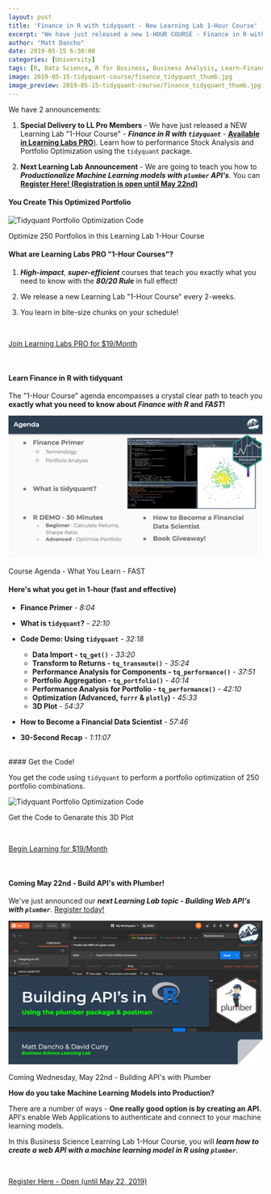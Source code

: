 ```yaml
---
layout: post
title: 'Finance in R with tidyquant - New Learning Lab 1-Hour Course'
excerpt: "We have just released a new 1-HOUR COURSE - Finance in R with tidyquant - Available in Learning Labs PRO."
author: "Matt Dancho"
date: 2019-05-15 6:30:00
categories: [University]
tags: [R, Data Science, R for Business, Business Analysis, Learn-Finance, tidyquant]
image: 2019-05-15-tidyquant-course/finance_tidyquant_thumb.jpg
image_preview: 2019-05-15-tidyquant-course/finance_tidyquant_thumb.jpg
---
```


We have 2 announcements:

1. __Special Delivery to LL Pro Members__ - We have just released a NEW Learning Lab "1-Hour Course" - ___Finance in R with `tidyquant`___ - [__Available in Learning Labs PRO__)](https://university.business-science.io/p/learning-labs-pro). Learn how to performance Stock Analysis and Portfolio Optimization using the `tidyquant` package. 

2. __Next Learning Lab Announcement__ - We are going to teach you how to ___Productionalize Machine Learning models with `plumber` API's___. You can [__Register Here! (Registration is open until May 22nd)__](http://bit.ly/learning-lab-plumber)

#### You Create This Optimized Portfolio

![Tidyquant Portfolio Optimization Code](/assets/2019-05-15-tidyquant-course/tidyquant_course_3d_plot.gif)
<p class="date text-center">Optimize 250 Portfolios in this Learning Lab 1-Hour Course</p>

#### What are Learning Labs PRO "1-Hour Courses"?

1. ___High-impact___, ___super-efficient___ courses that teach you exactly what you need to know with the ___80/20 Rule___ in full effect!

2. We release a new Learning Lab "1-Hour Course" every 2-weeks.

3. You learn in bite-size chunks on your schedule!

<br>
<p class="text-center">
<a class="btn btn-lg btn-success" href="https://university.business-science.io/p/learning-labs-pro/">Join Learning Labs PRO for $19/Month
</a></p>
<br>

#### Learn Finance in R with tidyquant

The "1-Hour Course" agenda encompasses a crystal clear path to teach you __exactly what you need to know about _Finance with R_ and _FAST_!__

![Tidyquant Course Agenda](/assets/2019-05-15-tidyquant-course/tidyquant_course_agenda.jpg)
<p class="date text-center">Course Agenda - What You Learn - FAST</p>


#### Here's what you get in 1-hour (fast and effective)

- __Finance Primer__ - _8:04_

- __What is `tidyquant`?__ - _22:10_

- __Code Demo: Using `tidyquant`__ - _32:18_

    - __Data Import - `tq_get()`__ - _33:20_
    - __Transform to Returns - `tq_transmute()`__ - _35:24_
    - __Performance Analysis for Components - `tq_performance()`__ - _37:51_
    - __Portfolio Aggregation - `tq_portfolio()`__ - _40:14_
    - __Performance Analysis for Portfolio - `tq_performance()`__ - _42:10_
    - __Optimization (Advanced, `furrr` & `plotly`)__ - _45:33_
    - __3D Plot__ - _54:37_

- __How to Become a Financial Data Scientist__ - _57:46_
- __30-Second Recap__ - _1:11:07_

<br>
#### Get the Code!

You get the code using `tidyquant` to perform a portfolio optimization of 250 portfolio combinations.

![Tidyquant Portfolio Optimization Code](/assets/2019-05-15-tidyquant-course/tidyquant_course_3d_plot.gif)
<p class="date text-center">Get the Code to Genarate this 3D Plot</p>


<br>
<p class="text-center">
<a class="btn btn-lg btn-success" href="https://university.business-science.io/p/learning-labs-pro">Begin Learning for $19/Month
</a></p>
<br>


#### Coming May 22nd - Build API's with Plumber!

We've just announced our ___next Learning Lab topic - Building Web API's with `plumber`___. [Register today!](http://bit.ly/learning-lab-plumber)


![Tidyquant Portfolio Optimization Code](/assets/2019-05-15-tidyquant-course/learning_lab_10_plumber.jpg)
<p class="date text-center">Coming Wednesday, May 22nd - Building API's with Plumber</p>

__How do you take Machine Learning Models into Production?__

There are a number of ways - __One really good option is by creating an API.__ API's enable Web Applications to authenticate and connect to your machine learning models. 

In this Business Science Learning Lab 1-Hour Course, you will ___learn how to create a web API with a machine learning model in R using `plumber`___. 

<br>
<p class="text-center">
<a class="btn btn-lg btn-success" href="http://bit.ly/learning-lab-plumber">Register Here - Open (until May 22, 2019)
</a></p>
<br>
